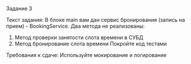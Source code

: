 Задание 3

Текст задания:
В блоке main вам дан сервис бронирования (запись на прием) - BookingService. Два метода не реализованы:
1) Метод проверки занятости слота времени в СУБД
2) Метод бронирование слота времени
   Покройте код тестами

Требования к сдаче:
Используйте мокирование и логирование

